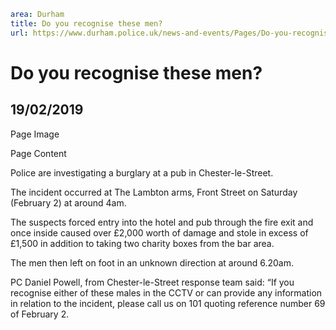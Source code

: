```yaml
area: Durham
title: Do you recognise these men?
url: https://www.durham.police.uk/news-and-events/Pages/Do-you-recognise-these-men.aspx
```

# Do you recognise these men?

## 19/02/2019

Page Image

Page Content

​Police are investigating a burglary at a pub in Chester-le-Street.

The incident occurred at The Lambton arms, Front Street on Saturday (February 2) at around 4am.

The suspects forced entry into the hotel and pub through the fire exit and once inside caused over £2,000 worth of damage and stole in excess of £1,500 in addition to taking two charity boxes from the bar area.

The men then left on foot in an unknown direction at around 6.20am.

PC Daniel Powell, from Chester-le-Street response team said: “If you recognise either of these males in the CCTV or can provide any information in relation to the incident, please call us on 101 quoting reference number 69 of February 2.
